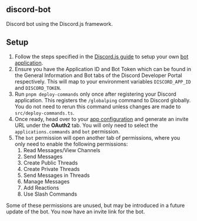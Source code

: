 ## discord-bot

Discord bot using the Discord.js framework.

## Setup

1. Follow the steps specified in the [Discord.js guide](https://discordjs.guide/preparations/setting-up-a-bot-application.html#creating-your-bot) to setup your own [bot application](https://discord.com/developers/applications).
2. Ensure you have the Application ID and Bot Token which can be found in the General Information and Bot tabs of the Discord Developer Portal respectively. This will map to your environment variables `DISCORD_APP_ID` and `DISCORD_TOKEN`.
3. Run `pnpm deploy-commands` only once after registering your Discord application. This registers the `/globalping` command to Discord globally. You do not need to rerun this command unless changes are made to `src/deploy-commands.ts`.
4. Once ready, head over to your [app configuration](https://discord.com/developers/applications) and generate an invite URL under the **OAuth2** tab. You will only need to select the `applications.commands` and `bot` permission.
5. The `bot` permission will open another tab of permissions, where you only need to enable the following permissions:
   1. Read Messages/View Channels
   2. Send Messages
   3. Create Public Threads
   4. Create Private Threads
   5. Send Messages in Threads
   6. Manage Messages
   7. Add Reactions
   8. Use Slash Commands

Some of these permissions are unused, but may be introduced in a future update of the bot. You now have an invite link for the bot.
